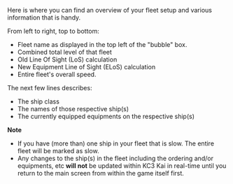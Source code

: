 Here is where you can find an overview of your fleet setup and various information that is handy.

From left to right, top to bottom:

-   Fleet name as displayed in the top left of the "bubble" box.
-   Combined total level of that fleet
-   Old Line Of Sight (LoS) calculation
-   New Equipment Line of Sight (ELoS) calculation
-   Entire fleet's overall speed.

The next few lines describes:

-   The ship class
-   The names of those respective ship(s)
-   The currently equipped equipments on the respective ship(s)

**Note**

-   If you have (more than) one ship in your fleet that is slow. The entire fleet will be marked as slow.
-   Any changes to the ship(s) in the fleet including the ordering and/or equipments, etc **will not** be updated within KC3 Kai in real-time until you return to the main screen from within the game itself first.

